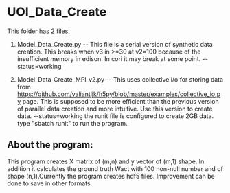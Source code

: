 # UOI_Data_Create

This folder has 2 files.

1. Model_Data_Create.py -- This file is a serial version of synthetic data creation. This breaks when v3 in >=30 at v2=100 because of the insufficient memory in edison. In cori it may break at some point.
    --status=working
     
2. Model_Data_Create_MPI_v2.py -- This uses collective i/o for storing data from https://github.com/valiantljk/h5py/blob/master/examples/collective_io.py page. This is supposed to be more efficient than the previous version of parallel data creation and more intuitive. Use this version to create data. 
       --status=working
  the runit file is configured to create 2GB data. type "sbatch runit" to run the program.  
  
  
About the program:
--------------------------
This program creates X matrix of (m,n) and y vector of (m,1) shape. In addition it calculates the ground truth Wact with 100 non-null number and of  shape (n,1).Currently the program creates hdf5 files. Improvement can be done to save in other formats.
